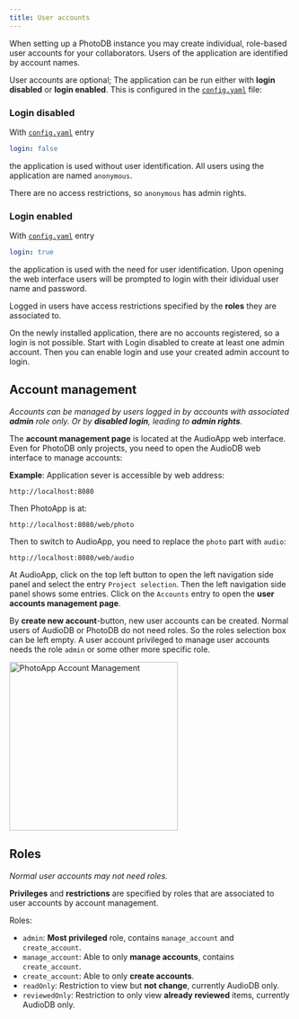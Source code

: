```yaml
---
title: User accounts
---
```


When setting up a PhotoDB instance you may create individual, role-based user accounts for your collaborators. Users of the application are identified by account names.

User accounts are optional; The application can be run either with **login disabled** or **login enabled**. This is configured in the [`config.yaml`](/photodb_documentation/_configuration/PhotoDB.html) file:

### Login disabled

With [`config.yaml`](/photodb_documentation/configuration/PhotoDB.html) entry
```yaml
login: false
```
the application is used without user identification. All users using the application are named `anonymous`.

There are no access restrictions, so `anonymous` has admin rights.

### Login enabled

With [`config.yaml`](/photodb_documentation/_configuration/PhotoDB.html) entry
```yaml
login: true
```
the application is used with the need for user identification. Upon opening the web interface users will be prompted to login with their idividual user name and password.

Logged in users have access restrictions specified by the **roles** they are associated to.

On the newly installed application, there are no accounts registered, so a login is not possible. Start with Login disabled to create at least one admin account. Then you can enable login and use your created admin account to login.

## Account management

*Accounts can be managed by users logged in by accounts with associated **admin** role only. Or by **disabled login**, leading to **admin rights**.*

The **account management page** is located at the AudioApp web interface. Even for PhotoDB only projects, you need to open the AudioDB web interface to manage accounts:

**Example**: Application sever is accessible by web address:
```text
http://localhost:8080
```
Then PhotoApp is at:
```text
http://localhost:8080/web/photo
```

Then to switch to AudioApp, you need to replace the `photo` part with `audio`:
```text
http://localhost:8080/web/audio
```

At AudioApp, click on the top left button to open the left navigation side panel and select the entry `Project selection`. Then the left navigation side panel shows some entries. Click on the `Accounts` entry to open the **user accounts management page**.

By **create new account**-button, new user accounts can be created. Normal users of AudioDB or PhotoDB do not need roles. So the roles selection box can be left empty. A user account privileged to manage user accounts needs the role `admin` or some other more specific role.

<img src="/photodb_documentation/assets/PhotoApp_UserManagement.png" alt="PhotoApp Account Management" width="auto" height="300" align="center">

## Roles

*Normal user accounts may not need roles.*

**Privileges** and **restrictions** are specified by roles that are associated to user accounts by account management.

Roles:
- `admin`: **Most privileged** role, contains `manage_account` and `create_account`.
- `manage_account`: Able to only **manage accounts**, contains `create_account`.
- `create_account`: Able to only **create accounts**.
- `readOnly`: Restriction to view but **not change**, currently AudioDB only.
- `reviewedOnly`: Restriction to only view **already reviewed** items, currently AudioDB only.